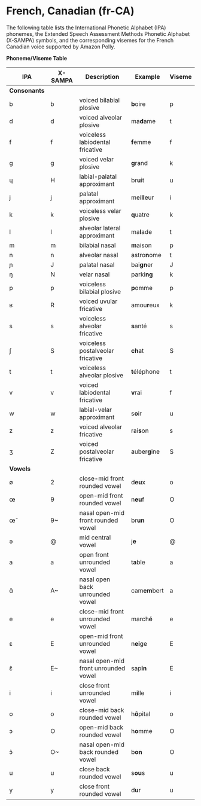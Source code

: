 # French, Canadian \(fr\-CA\)<a name="ph-table-french-ca"></a>

The following table lists the International Phonetic Alphabet \(IPA\) phonemes, the Extended Speech Assessment Methods Phonetic Alphabet \(X\-SAMPA\) symbols, and the corresponding visemes for the French Canadian voice supported by Amazon Polly\.


**Phoneme/Viseme Table**  

| IPA | X\-SAMPA | Description | Example | Viseme | 
| --- | --- | --- | --- | --- | 
|  **Consonants**  | 
| b | b | voiced bilabial plosive | **b**oire | p | 
| d | d | voiced alveolar plosive | ma**d**ame | t | 
| f | f | voiceless labiodental fricative | **f**emme | f | 
| g | g | voiced velar plosive | **g**rand | k | 
| ɥ | H | labial\-palatal approximant | br**u**it | u | 
| j | j | palatal approximant | mei**ll**eur | i | 
| k | k | voiceless velar plosive | **q**uatre | k | 
| l | l | alveolar lateral approximant | ma**l**ade | t | 
| m | m | bilabial nasal | **m**aison | p | 
| n | n | alveolar nasal | astro**n**ome | t | 
| ɲ | J | palatal nasal | bai**gn**er | J | 
| ŋ | N | velar nasal | parki**ng** | k | 
| p | p | voiceless bilabial plosive | **p**omme | p | 
| ʁ | R | voiced uvular fricative | amou**r**eux | k | 
| s | s | voiceless alveolar fricative | **s**anté | s | 
| ʃ | S | voiceless postalveolar fricative | **ch**at | S | 
| t | t | voiceless alveolar plosive | **t**éléphone | t | 
| v | v | voiced labiodental fricative | **v**rai | f | 
| w | w | labial\-velar approximant | s**o**ir | u | 
| z | z | voiced alveolar fricative | rai**s**on | s | 
| ʒ | Z | voiced postalveolar fricative | auber**g**ine | S | 
|  **Vowels**  | 
| ø | 2 | close\-mid front rounded vowel | d**eu**x | o | 
| œ | 9 | open\-mid front rounded vowel | n**eu**f | O | 
| œ̃ | 9\~ | nasal open\-mid front rounded vowel | br**un** | O | 
| ə | @ | mid central vowel | j**e** | @ | 
| a | a | open front unrounded vowel | t**a**ble | a | 
| ɑ̃ | A\~ | nasal open back unrounded vowel | cam**em**bert | a | 
| e | e | close\-mid front unrounded vowel | march**é** | e | 
| ɛ | E | open\-mid front unrounded vowel | n**ei**ge | E | 
| ɛ̃ | E\~ | nasal open\-mid front unrounded vowel | sap**in** | E | 
| i | i | close front unrounded vowel | m**i**lle | i | 
| o | o | close\-mid back rounded vowel | h**ô**pital | o | 
| ɔ | O | open\-mid back rounded vowel | h**o**mme | O | 
| ɔ̃ | O\~ | nasal open\-mid back rounded vowel | b**on** | O | 
| u | u | close back rounded vowel | s**ou**s | u | 
| y | y | close front rounded vowel | d**u**r | u | 